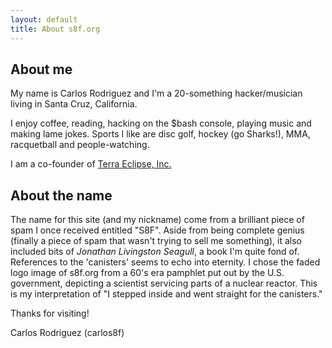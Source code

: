 ```yaml
---
layout: default
title: About s8f.org
---
```


About me
--------

My name is Carlos Rodriguez and I'm a 20-something hacker/musician living in Santa Cruz, California.

I enjoy coffee, reading, hacking on the $bash console, playing music and making lame jokes. Sports I like are disc golf, hockey (go Sharks!), MMA, racquetball and people-watching.

I am a co-founder of [Terra Eclipse, Inc.](http://www.terraeclipse.com/)

About the name
--------------

The name for this site (and my nickname) come from a brilliant piece of spam I once received entitled "S8F". Aside from being complete genius (finally a piece of spam that wasn't trying to sell me something), it also included bits of _Jonathan Livingston Seagull_, a book I'm quite fond of. References to the 'canisters' seems to echo into eternity. I chose the faded logo image of s8f.org from a 60's era pamphlet put out by the U.S. government, depicting a scientist servicing parts of a nuclear reactor. This is my interpretation of "I stepped inside and went straight for the canisters."

Thanks for visiting!

Carlos Rodriguez (carlos8f)